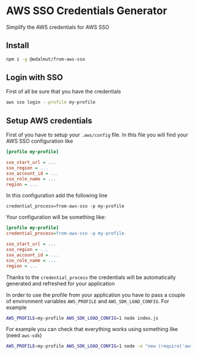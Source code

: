 # AWS SSO Credentials Generator

Simplify the AWS credentials for AWS SSO

## Install

```sh
npm i -g @wdalmut/from-aws-sso
```

## Login with SSO

First of all be sure that you have the credentials

```sh
aws sso login --profile my-profile
```

## Setup AWS credentials

First of you have to setup your `.aws/config` file. In this file you will find
your AWS SSO configuration like

```ini
[profile my-profile]

sso_start_url = ...
sso_region = ...
sso_account_id = ...
sso_role_name = ...
region = ...
```

In this configuration add the following line

```
credential_process=from-aws-sso -p my-profile
```

Your configuration will be something like:

```ini
[profile my-profile]
credential_process=from-aws-sso -p my-profile

sso_start_url = ...
sso_region = ...
sso_account_id = ...
sso_role_name = ...
region = ...
```

Thanks to the `credential_process` the credentials will be automatically
generated and refreshed for your application

In order to use the profile from your application you have to pass a couple
of environment variables `AWS_PROFILE` and `AWS_SDK_LOAD_CONFIG`. For example

```sh
AWS_PROFILE=my-profile AWS_SDK_LOAD_CONFIG=1 node index.js
```

For example you can check that everything works using something like (need `aws-sdk`)

```sh
AWS_PROFILE=my-profile AWS_SDK_LOAD_CONFIG=1 node -e "new (require('aws-sdk')).STS().getCallerIdentity(console.log)"
```
